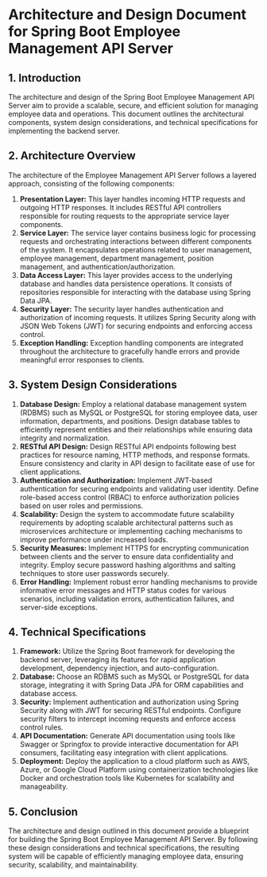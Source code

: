 # Architecture and Design Document for Spring Boot Employee Management API Server

## 1. Introduction

The architecture and design of the Spring Boot Employee Management API Server aim to provide a scalable, secure, and efficient solution for managing employee data and operations. This document outlines the architectural components, system design considerations, and technical specifications for implementing the backend server.

## 2. Architecture Overview

The architecture of the Employee Management API Server follows a layered approach, consisting of the following components:

1. **Presentation Layer:** This layer handles incoming HTTP requests and outgoing HTTP responses. It includes RESTful API controllers responsible for routing requests to the appropriate service layer components.
2. **Service Layer:** The service layer contains business logic for processing requests and orchestrating interactions between different components of the system. It encapsulates operations related to user management, employee management, department management, position management, and authentication/authorization.
3. **Data Access Layer:** This layer provides access to the underlying database and handles data persistence operations. It consists of repositories responsible for interacting with the database using Spring Data JPA.
4. **Security Layer:** The security layer handles authentication and authorization of incoming requests. It utilizes Spring Security along with JSON Web Tokens (JWT) for securing endpoints and enforcing access control.
5. **Exception Handling:** Exception handling components are integrated throughout the architecture to gracefully handle errors and provide meaningful error responses to clients.

## 3. System Design Considerations

1. **Database Design:** Employ a relational database management system (RDBMS) such as MySQL or PostgreSQL for storing employee data, user information, departments, and positions. Design database tables to efficiently represent entities and their relationships while ensuring data integrity and normalization.
2. **RESTful API Design:** Design RESTful API endpoints following best practices for resource naming, HTTP methods, and response formats. Ensure consistency and clarity in API design to facilitate ease of use for client applications.
3. **Authentication and Authorization:** Implement JWT-based authentication for securing endpoints and validating user identity. Define role-based access control (RBAC) to enforce authorization policies based on user roles and permissions.
4. **Scalability:** Design the system to accommodate future scalability requirements by adopting scalable architectural patterns such as microservices architecture or implementing caching mechanisms to improve performance under increased loads.
5. **Security Measures:** Implement HTTPS for encrypting communication between clients and the server to ensure data confidentiality and integrity. Employ secure password hashing algorithms and salting techniques to store user passwords securely.
6. **Error Handling:** Implement robust error handling mechanisms to provide informative error messages and HTTP status codes for various scenarios, including validation errors, authentication failures, and server-side exceptions.

## 4. Technical Specifications

1. **Framework:** Utilize the Spring Boot framework for developing the backend server, leveraging its features for rapid application development, dependency injection, and auto-configuration.
2. **Database:** Choose an RDBMS such as MySQL or PostgreSQL for data storage, integrating it with Spring Data JPA for ORM capabilities and database access.
3. **Security:** Implement authentication and authorization using Spring Security along with JWT for securing RESTful endpoints. Configure security filters to intercept incoming requests and enforce access control rules.
4. **API Documentation:** Generate API documentation using tools like Swagger or Springfox to provide interactive documentation for API consumers, facilitating easy integration with client applications.
5. **Deployment:** Deploy the application to a cloud platform such as AWS, Azure, or Google Cloud Platform using containerization technologies like Docker and orchestration tools like Kubernetes for scalability and manageability.

## 5. Conclusion

The architecture and design outlined in this document provide a blueprint for building the Spring Boot Employee Management API Server. By following these design considerations and technical specifications, the resulting system will be capable of efficiently managing employee data, ensuring security, scalability, and maintainability.
